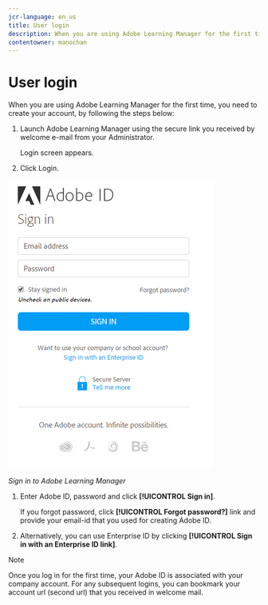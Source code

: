 ```yaml
---
jcr-language: en_us
title: User login
description: When you are using Adobe Learning Manager for the first time, you need to create your account.
contentowner: manochan
---
```



# User login

When you are using Adobe Learning Manager for the first time, you need to create your account, by following the steps below:

1. Launch Adobe Learning Manager using the secure link you received by welcome e-mail from your Administrator.  

   Login screen appears.

1. Click Login.

![](assets/adobeid-signin.png)

*Sign in to Adobe Learning Manager*

1. Enter Adobe ID, password and click **[!UICONTROL Sign in]**.  

   If you forgot password, click **[!UICONTROL Forgot password?]** link and provide your email-id that you used for creating Adobe ID.

1. Alternatively, you can use Enterprise ID by clicking **[!UICONTROL Sign in with an Enterprise ID link]**.

>[!NOTE]
>
>Once you log in for the first time, your Adobe ID is associated with your company account. For any subsequent logins, you can bookmark your account url (second url) that you received in welcome mail.
